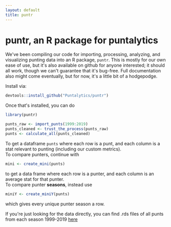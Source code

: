 ```yaml
---
layout: default
title: puntr
---
```


# puntr, an R package for puntalytics

We've been compiling our code for importing, processing, analyzing, and visualizing punting data into an R package, `puntr`. 
This is mostly for our own ease of use, but it's also available on github for anyone interested; it should all work, though we can't guarantee that it's bug-free. Full documentation also might come eventually, but for now, it's a little bit of a hodgepodge.   
  
Install via:
```R
devtools::install_github("Puntalytics/puntr")
```
Once that's installed, you can do
```R
library(puntr)

punts_raw <- import_punts(1999:2019)
punts_cleaned <- trust_the_process(punts_raw)
punts <- calculate_all(punts_cleaned)
```
To get a dataframe `punts` where each row is a punt, and each column is a stat relevant to punting (including our custom metrics).  
To compare punters, continue with
```R
mini <- create_mini(punts)
```
to get a data frame where each row is a punter, and each column is an average stat for that punter.  
To compare punter **seasons**, instead use
```R
miniY <- create_miniY(punts)
```
which gives every unique punter season a row.  

If you're just looking for the data directly, you can find .rds files of all punts from each season 1999-2019 [here](https://github.com/Puntalytics/puntr/tree/master/data)
